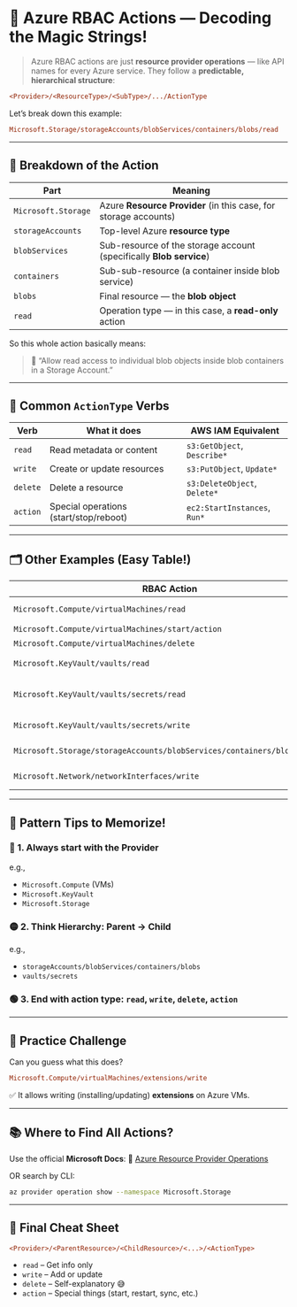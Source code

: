 # 🧩 Azure RBAC Actions — Decoding the Magic Strings!

> Azure RBAC actions are just **resource provider operations** — like API names for every Azure service.
> They follow a **predictable, hierarchical structure**:

```ini
<Provider>/<ResourceType>/<SubType>/.../ActionType
```

Let’s break down this example:

```ini
Microsoft.Storage/storageAccounts/blobServices/containers/blobs/read
```

---

## 🧠 Breakdown of the Action

| Part                | Meaning                                                             |
| ------------------- | ------------------------------------------------------------------- |
| `Microsoft.Storage` | Azure **Resource Provider** (in this case, for storage accounts)    |
| `storageAccounts`   | Top-level Azure **resource type**                                   |
| `blobServices`      | Sub-resource of the storage account (specifically **Blob service**) |
| `containers`        | Sub-sub-resource (a container inside blob service)                  |
| `blobs`             | Final resource — the **blob object**                                |
| `read`              | Operation type — in this case, a **read-only** action               |

So this whole action basically means:

> 🔎 “Allow read access to individual blob objects inside blob containers in a Storage Account.”

---

## 🔁 Common `ActionType` Verbs

| Verb     | What it does                           | AWS IAM Equivalent           |
| -------- | -------------------------------------- | ---------------------------- |
| `read`   | Read metadata or content               | `s3:GetObject`, `Describe*`  |
| `write`  | Create or update resources             | `s3:PutObject`, `Update*`    |
| `delete` | Delete a resource                      | `s3:DeleteObject`, `Delete*` |
| `action` | Special operations (start/stop/reboot) | `ec2:StartInstances`, `Run*` |

---

## 🗂️ Other Examples (Easy Table!)

| RBAC Action                                                             | Meaning                         |
| ----------------------------------------------------------------------- | ------------------------------- |
| `Microsoft.Compute/virtualMachines/read`                                | View info about a VM            |
| `Microsoft.Compute/virtualMachines/start/action`                        | Start a VM                      |
| `Microsoft.Compute/virtualMachines/delete`                              | Delete a VM                     |
| `Microsoft.KeyVault/vaults/read`                                        | View Key Vault settings         |
| `Microsoft.KeyVault/vaults/secrets/read`                                | Read secrets (names and values) |
| `Microsoft.KeyVault/vaults/secrets/write`                               | Create/update a secret          |
| `Microsoft.Storage/storageAccounts/blobServices/containers/blobs/write` | Upload or modify a blob         |
| `Microsoft.Network/networkInterfaces/write`                             | Create/update NICs              |

---

## 🎯 Pattern Tips to Memorize!

### 🔵 1. Always start with the **Provider**

e.g.,

- `Microsoft.Compute` (VMs)
- `Microsoft.KeyVault`
- `Microsoft.Storage`

### 🟡 2. Think **Hierarchy**: Parent → Child

e.g.,

- `storageAccounts/blobServices/containers/blobs`
- `vaults/secrets`

### 🟢 3. End with **action type**: `read`, `write`, `delete`, `action`

---

## 🧪 Practice Challenge

Can you guess what this does?

```ini
Microsoft.Compute/virtualMachines/extensions/write
```

✅ It allows writing (installing/updating) **extensions** on Azure VMs.

---

## 📚 Where to Find All Actions?

Use the official **Microsoft Docs**:
🔗 [Azure Resource Provider Operations](https://learn.microsoft.com/en-us/azure/role-based-access-control/resource-provider-operations)

OR search by CLI:

```bash
az provider operation show --namespace Microsoft.Storage
```

---

## 🧠 Final Cheat Sheet

```ini
<Provider>/<ParentResource>/<ChildResource>/<...>/<ActionType>
```

- `read` – Get info only
- `write` – Add or update
- `delete` – Self-explanatory 😅
- `action` – Special things (start, restart, sync, etc.)
